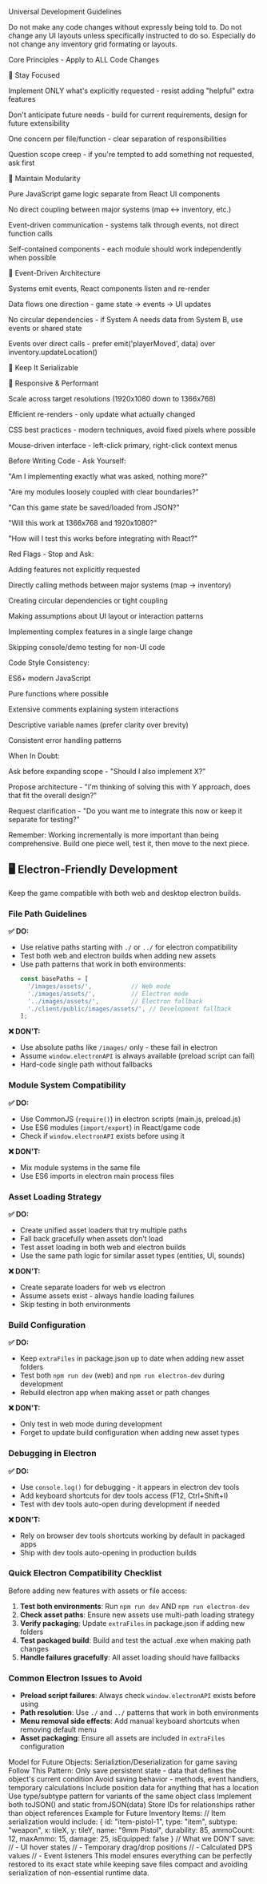 Universal Development Guidelines

Do not make any code changes without expressly being told to. Do not change any UI layouts unless specifically instructed to do so. Especially do not change any inventory grid formating or layouts. 

Core Principles - Apply to ALL Code Changes

🎯 Stay Focused

Implement ONLY what's explicitly requested - resist adding "helpful" extra features

Don't anticipate future needs - build for current requirements, design for future extensibility

One concern per file/function - clear separation of responsibilities

Question scope creep - if you're tempted to add something not requested, ask first

🧩 Maintain Modularity

Pure JavaScript game logic separate from React UI components

No direct coupling between major systems (map ↔ inventory, etc.)

Event-driven communication - systems talk through events, not direct function calls

Self-contained components - each module should work independently when possible

📡 Event-Driven Architecture

Systems emit events, React components listen and re-render

Data flows one direction - game state → events → UI updates

No circular dependencies - if System A needs data from System B, use events or shared state

Events over direct calls - prefer emit('playerMoved', data) over inventory.updateLocation()

💾 Keep It Serializable




📱 Responsive & Performant

Scale across target resolutions (1920x1080 down to 1366x768)

Efficient re-renders - only update what actually changed

CSS best practices - modern techniques, avoid fixed pixels where possible

Mouse-driven interface - left-click primary, right-click context menus

Before Writing Code - Ask Yourself:

"Am I implementing exactly what was asked, nothing more?"

"Are my modules loosely coupled with clear boundaries?"

"Can this game state be saved/loaded from JSON?"

"Will this work at 1366x768 and 1920x1080?"

"How will I test this works before integrating with React?"

Red Flags - Stop and Ask:

Adding features not explicitly requested

Directly calling methods between major systems (map → inventory)

Creating circular dependencies or tight coupling

Making assumptions about UI layout or interaction patterns

Implementing complex features in a single large change

Skipping console/demo testing for non-UI code

Code Style Consistency:

ES6+ modern JavaScript

Pure functions where possible

Extensive comments explaining system interactions

Descriptive variable names (prefer clarity over brevity)

Consistent error handling patterns

When In Doubt:

Ask before expanding scope - "Should I also implement X?"

Propose architecture - "I'm thinking of solving this with Y approach, does that fit the overall design?"

Request clarification - "Do you want me to integrate this now or keep it separate for testing?"

Remember: Working incrementally is more important than being comprehensive. Build one piece well, test it, then move to the next piece.

## 🖥️ Electron-Friendly Development

Keep the game compatible with both web and desktop electron builds.

### File Path Guidelines

**✅ DO:**
- Use relative paths starting with `./` or `../` for electron compatibility
- Test both web and electron builds when adding new assets
- Use path patterns that work in both environments:
  ```javascript
  const basePaths = [
    '/images/assets/',           // Web mode
    './images/assets/',          // Electron mode
    '../images/assets/',         // Electron fallback
    './client/public/images/assets/', // Development fallback
  ];
  ```

**❌ DON'T:**
- Use absolute paths like `/images/` only - these fail in electron
- Assume `window.electronAPI` is always available (preload script can fail)
- Hard-code single path without fallbacks

### Module System Compatibility

**✅ DO:**
- Use CommonJS (`require()`) in electron scripts (main.js, preload.js)
- Use ES6 modules (`import/export`) in React/game code
- Check if `window.electronAPI` exists before using it

**❌ DON'T:**
- Mix module systems in the same file
- Use ES6 imports in electron main process files

### Asset Loading Strategy

**✅ DO:**
- Create unified asset loaders that try multiple paths
- Fall back gracefully when assets don't load
- Test asset loading in both web and electron builds
- Use the same path logic for similar asset types (entities, UI, sounds)

**❌ DON'T:**
- Create separate loaders for web vs electron
- Assume assets exist - always handle loading failures
- Skip testing in both environments

### Build Configuration

**✅ DO:**
- Keep `extraFiles` in package.json up to date when adding new asset folders
- Test both `npm run dev` (web) and `npm run electron-dev` during development
- Rebuild electron app when making asset or path changes

**❌ DON'T:**
- Only test in web mode during development
- Forget to update build configuration when adding new asset types

### Debugging in Electron

**✅ DO:**
- Use `console.log()` for debugging - it appears in electron dev tools
- Add keyboard shortcuts for dev tools access (F12, Ctrl+Shift+I)
- Test with dev tools auto-open during development if needed

**❌ DON'T:**
- Rely on browser dev tools shortcuts working by default in packaged apps
- Ship with dev tools auto-opening in production builds

### Quick Electron Compatibility Checklist

Before adding new features with assets or file access:

1. **Test both environments**: Run `npm run dev` AND `npm run electron-dev`
2. **Check asset paths**: Ensure new assets use multi-path loading strategy
3. **Verify packaging**: Update `extraFiles` in package.json if adding new folders
4. **Test packaged build**: Build and test the actual .exe when making path changes
5. **Handle failures gracefully**: All asset loading should have fallbacks

### Common Electron Issues to Avoid

- **Preload script failures**: Always check `window.electronAPI` exists before using
- **Path resolution**: Use `./` and `../` patterns that work in both environments  
- **Menu removal side effects**: Add manual keyboard shortcuts when removing default menu
- **Asset packaging**: Ensure all assets are included in `extraFiles` configuration

Model for Future Objects: Serializtion/Deserialization for game saving
Follow This Pattern:
Only save persistent state - data that defines the object's current condition
Avoid saving behavior - methods, event handlers, temporary calculations
Include position data for anything that has a location
Use type/subtype pattern for variants of the same object class
Implement both toJSON() and static fromJSON(data)
Store IDs for relationships rather than object references
Example for Future Inventory Items:
// Item serialization would include:
{
  id: "item-pistol-1",
  type: "item",
  subtype: "weapon",
  x: tileX,
  y: tileY,
  name: "9mm Pistol",
  durability: 85,
  ammoCount: 12,
  maxAmmo: 15,
  damage: 25,
  isEquipped: false
}
// What we DON'T save:
// - UI hover states
// - Temporary drag/drop positions
// - Calculated DPS values
// - Event listeners
This model ensures everything can be perfectly restored to its exact state while keeping save files compact and avoiding serialization of non-essential runtime data.